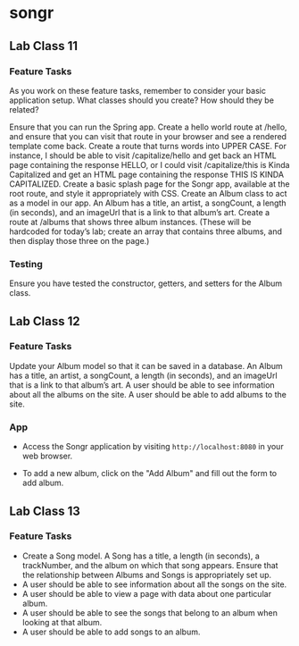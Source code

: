 # songr

## Lab Class 11
### Feature Tasks
As you work on these feature tasks, remember to consider your basic application setup. What classes should you create? How should they be related?

Ensure that you can run the Spring app.
Create a hello world route at /hello, and ensure that you can visit that route in your browser and see a rendered template come back.
Create a route that turns words into UPPER CASE. For instance, I should be able to visit /capitalize/hello and get back an HTML page containing the response HELLO, or I could visit /capitalize/this is Kinda Capitalized and get an HTML page containing the response THIS IS KINDA CAPITALIZED.
Create a basic splash page for the Songr app, available at the root route, and style it appropriately with CSS.
Create an Album class to act as a model in our app.
An Album has a title, an artist, a songCount, a length (in seconds), and an imageUrl that is a link to that album’s art.
Create a route at /albums that shows three album instances. (These will be hardcoded for today’s lab; create an array that contains three albums, and then display those three on the page.)

### Testing
Ensure you have tested the constructor, getters, and setters for the Album class.


## Lab Class 12
### Feature Tasks
Update your Album model so that it can be saved in a database.
An Album has a title, an artist, a songCount, a length (in seconds), and an imageUrl that is a link to that album’s art.
A user should be able to see information about all the albums on the site.
A user should be able to add albums to the site.

### App

* Access the Songr application by visiting `http://localhost:8080` in your web browser.

* To add a new album, click on the "Add Album" and fill out the form to add album.


## Lab Class 13
### Feature Tasks
* Create a Song model.
A Song has a title, a length (in seconds), a trackNumber, and the album on which that song appears.
Ensure that the relationship between Albums and Songs is appropriately set up.
* A user should be able to see information about all the songs on the site.
* A user should be able to view a page with data about one particular album.
* A user should be able to see the songs that belong to an album when looking at that album.
* A user should be able to add songs to an album.
